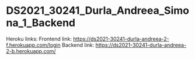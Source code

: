# DS2021_30241_Durla_Andreea_Simona_1_Backend

Heroku links:
	Frontend link: https://ds2021-30241-durla-andreea-2-f.herokuapp.com/login
	Backend link: https://ds2021-30241-durla-andreea-2-b.herokuapp.com/

